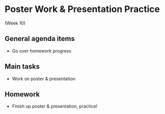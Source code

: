 # Poster Work & Presentation Practice

(Week 10)

## General agenda items

- Go over homework progress

## Main tasks

- Work on poster & presentation

## Homework

- Finish up poster & presentation, practice!
